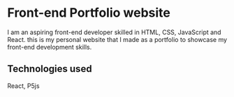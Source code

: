 # Front-end Portfolio website

I am an aspiring front-end developer skilled in HTML, CSS, JavaScript and React. this is my personal website that I made as a portfolio to showcase my front-end development skills.

## Technologies used

React, P5js
